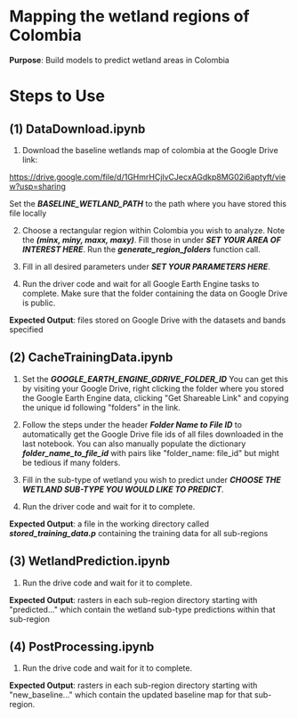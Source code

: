 # Mapping the wetland regions of Colombia

**Purpose**: Build models to predict wetland areas in Colombia

# Steps to Use

## (1) DataDownload.ipynb

1. Download the baseline wetlands map of colombia at the Google Drive link:

https://drive.google.com/file/d/1GHmrHCjlvCJecxAGdkp8MG02i6aptyft/view?usp=sharing

Set the ***BASELINE_WETLAND_PATH*** to the path where you have stored this file locally

2. Choose a rectangular region within Colombia you wish to analyze. Note the ***(minx, miny, maxx, maxy)***. Fill those in under ***SET YOUR AREA OF INTEREST HERE***. Run the ***generate_region_folders*** function call.

3. Fill in all desired parameters under ***SET YOUR PARAMETERS HERE***.

4. Run the driver code and wait for all Google Earth Engine tasks to complete. Make sure that the folder containing the data on Google Drive is public.

**Expected Output**: files stored on Google Drive with the datasets and bands specified

## (2) CacheTrainingData.ipynb

1. Set the ***GOOGLE_EARTH_ENGINE_GDRIVE_FOLDER_ID*** You can get this by visiting your Google Drive, right clicking the folder where you stored the Google Earth Engine data, clicking "Get Shareable Link" and copying the unique id following "folders" in the link.

2. Follow the steps under the header ***Folder Name to File ID*** to automatically get the Google Drive file ids of all files downloaded in the last notebook. You can also manually populate the dictionary ***folder_name_to_file_id*** with pairs like "folder_name: file_id" but might be tedious if many folders.

3. Fill in the sub-type of wetland you wish to predict under ***CHOOSE THE WETLAND SUB-TYPE YOU WOULD LIKE TO PREDICT***.

4. Run the driver code and wait for it to complete.

**Expected Output**: a file in the working directory called ***stored_training_data.p*** containing the training data for all sub-regions

## (3) WetlandPrediction.ipynb

1. Run the drive code and wait for it to complete.

**Expected Output**: rasters in each sub-region directory starting with "predicted..." which contain the wetland sub-type predictions within that sub-region

## (4) PostProcessing.ipynb

1. Run the drive code and wait for it to complete.

**Expected Output**: rasters in each sub-region directory starting with "new_baseline..." which contain the updated baseline map for that sub-region.


